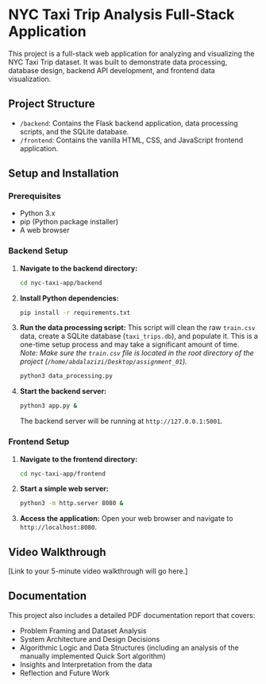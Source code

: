 # NYC Taxi Trip Analysis Full-Stack Application

This project is a full-stack web application for analyzing and visualizing the NYC Taxi Trip dataset. It was built to demonstrate data processing, database design, backend API development, and frontend data visualization.

## Project Structure

- `/backend`: Contains the Flask backend application, data processing scripts, and the SQLite database.
- `/frontend`: Contains the vanilla HTML, CSS, and JavaScript frontend application.

## Setup and Installation

### Prerequisites

- Python 3.x
- pip (Python package installer)
- A web browser

### Backend Setup

1.  **Navigate to the backend directory:**
    ```bash
    cd nyc-taxi-app/backend
    ```

2.  **Install Python dependencies:**
    ```bash
    pip install -r requirements.txt
    ```

3.  **Run the data processing script:**
    This script will clean the raw `train.csv` data, create a SQLite database (`taxi_trips.db`), and populate it. This is a one-time setup process and may take a significant amount of time.
    *Note: Make sure the `train.csv` file is located in the root directory of the project (`/home/abdalazizi/Desktop/assignment_01`).*
    ```bash
    python3 data_processing.py
    ```

4.  **Start the backend server:**
    ```bash
    python3 app.py &
    ```
    The backend server will be running at `http://127.0.0.1:5001`.

### Frontend Setup

1.  **Navigate to the frontend directory:**
    ```bash
    cd nyc-taxi-app/frontend
    ```

2.  **Start a simple web server:**
    ```bash
    python3 -m http.server 8080 &
    ```

3.  **Access the application:**
    Open your web browser and navigate to `http://localhost:8080`.

## Video Walkthrough

[Link to your 5-minute video walkthrough will go here.]

## Documentation

This project also includes a detailed PDF documentation report that covers:
- Problem Framing and Dataset Analysis
- System Architecture and Design Decisions
- Algorithmic Logic and Data Structures (including an analysis of the manually implemented Quick Sort algorithm)
- Insights and Interpretation from the data
- Reflection and Future Work
